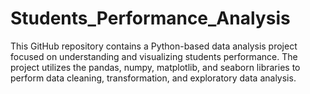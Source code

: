 # Students_Performance_Analysis
 This GitHub repository contains a Python-based data analysis project focused on understanding and visualizing students performance. The project utilizes the pandas, numpy, matplotlib, and seaborn libraries to perform data cleaning, transformation, and exploratory data analysis.
    